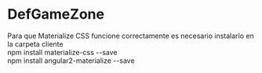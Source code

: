 # DefGameZone
Para que Materialize CSS funcione correctamente es necesario instalarlo en la carpeta cliente  
npm install materialize-css --save  
npm install angular2-materialize --save

